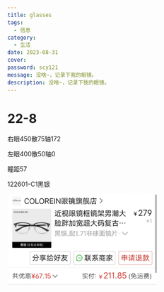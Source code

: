 ```yaml
---
title: glasses
tags:
  - 信息
category:
  - 生活
date: 2023-08-31 
cover:
password: scy121
message: 没啥~，记录下我的眼镜。
description: 没啥~，记录下我的眼镜。
---
```


# 22-8

右眼450散75轴172

左眼400散50轴0

瞳距57

122601-C1黑银

<img src="glasses/22-8.jpg" alt="22-8" style="zoom: 33%;" />

